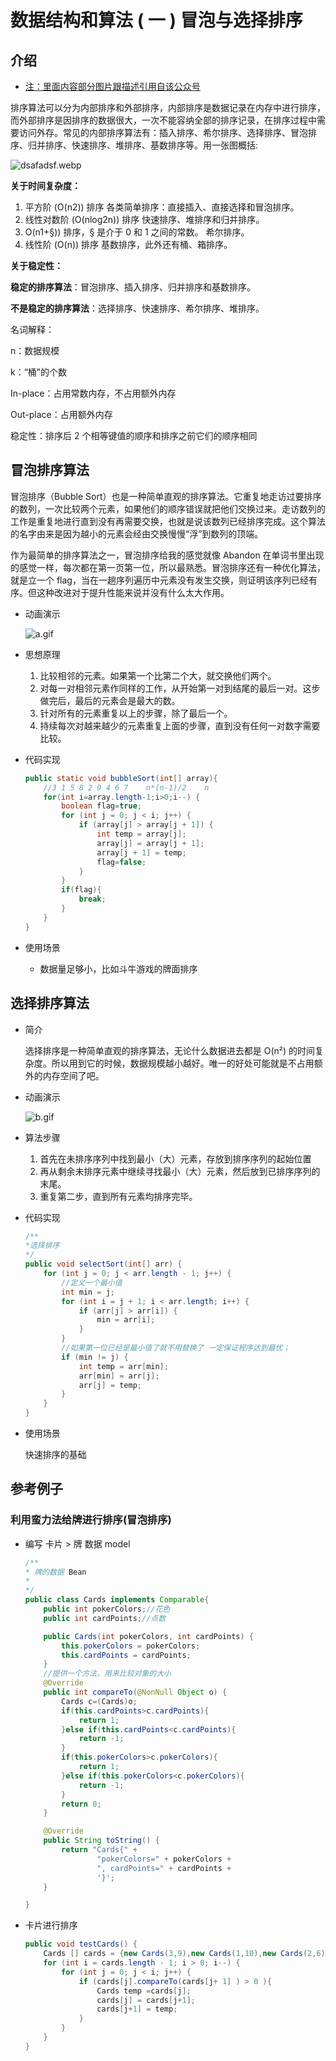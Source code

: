 # 数据结构和算法 ( 一 ) 冒泡与选择排序


## 介绍

- [注：里面内容部分图片跟描述引用自该公众号](https://mp.weixin.qq.com/s?__biz=MzI3MDE0NzYwNA==&mid=2651436911&idx=1&sn=4c20563f775449ae1776ac84afe64d4b&chksm=f1289e14c65f1702344009eac2d0578478abc7fafe8007c2120fc55727ffe4518708496ee798&mpshare=1&scene=1&srcid=0127o8gEd6vlfI5Vp6nevKEb#rd "架构师必备公众号")

排序算法可以分为内部排序和外部排序，内部排序是数据记录在内存中进行排序，而外部排序是因排序的数据很大，一次不能容纳全部的排序记录，在排序过程中需要访问外存。常见的内部排序算法有：插入排序、希尔排序、选择排序、冒泡排序、归并排序、快速排序、堆排序、基数排序等。用一张图概括:

![dsafadsf.webp](https://user-gold-cdn.xitu.io/2019/3/22/169a32626559bf33?w=966&h=588&f=webp&s=48966)

**关于时间复杂度：**

1. 平方阶 (O(n2)) 排序 各类简单排序：直接插入、直接选择和冒泡排序。
2. 线性对数阶 (O(nlog2n)) 排序 快速排序、堆排序和归并排序。
3. O(n1+§)) 排序，§ 是介于 0 和 1 之间的常数。 希尔排序。
4. 线性阶 (O(n)) 排序 基数排序，此外还有桶、箱排序。

**关于稳定性：**

**稳定的排序算法**：冒泡排序、插入排序、归并排序和基数排序。

**不是稳定的排序算法**：选择排序、快速排序、希尔排序、堆排序。

名词解释：

n：数据规模

k：“桶”的个数

In-place：占用常数内存，不占用额外内存

Out-place：占用额外内存

稳定性：排序后 2 个相等键值的顺序和排序之前它们的顺序相同

## 冒泡排序算法

冒泡排序（Bubble Sort）也是一种简单直观的排序算法。它重复地走访过要排序的数列，一次比较两个元素，如果他们的顺序错误就把他们交换过来。走访数列的工作是重复地进行直到没有再需要交换，也就是说该数列已经排序完成。这个算法的名字由来是因为越小的元素会经由交换慢慢“浮”到数列的顶端。

作为最简单的排序算法之一，冒泡排序给我的感觉就像 Abandon 在单词书里出现的感觉一样，每次都在第一页第一位，所以最熟悉。冒泡排序还有一种优化算法，就是立一个 flag，当在一趟序列遍历中元素没有发生交换，则证明该序列已经有序。但这种改进对于提升性能来说并没有什么太大作用。

- 动画演示

  ![a.gif](https://user-gold-cdn.xitu.io/2019/3/22/169a328c3ec6c24e?w=826&h=257&f=gif&s=351100)

- 思想原理

  1. 比较相邻的元素。如果第一个比第二个大，就交换他们两个。 
  2. 对每一对相邻元素作同样的工作，从开始第一对到结尾的最后一对。这步做完后，最后的元素会是最大的数。 
  3. 针对所有的元素重复以上的步骤，除了最后一个。 
  4. 持续每次对越来越少的元素重复上面的步骤，直到没有任何一对数字需要比较。 

- 代码实现

  ```java
  public static void bubbleSort(int[] array){
      //3 1 5 8 2 9 4 6 7    n*(n-1)/2    n
      for(int i=array.length-1;i>0;i--) {
          boolean flag=true;
          for (int j = 0; j < i; j++) {
              if (array[j] > array[j + 1]) {
                  int temp = array[j];
                  array[j] = array[j + 1];
                  array[j + 1] = temp;
                  flag=false;
              }
          }
          if(flag){
              break;
          }
      }
  }
  ```

- 使用场景

  - 数据量足够小，比如斗牛游戏的牌面排序

## 选择排序算法

- 简介

  选择排序是一种简单直观的排序算法，无论什么数据进去都是 O(n²) 的时间复杂度。所以用到它的时候，数据规模越小越好。唯一的好处可能就是不占用额外的内存空间了吧。 

- 动画演示

    ![b.gif](https://user-gold-cdn.xitu.io/2019/3/22/169a329b40cabce1?w=811&h=248&f=gif&s=470474)

- 算法步骤

  1. 首先在未排序序列中找到最小（大）元素，存放到排序序列的起始位置
  2. 再从剩余未排序元素中继续寻找最小（大）元素，然后放到已排序序列的末尾。
  3. 重复第二步，直到所有元素均排序完毕。

- 代码实现

  ```java
  /**
  *选择排序
  */
  public void selectSort(int[] arr) {
      for (int j = 0; j < arr.length - 1; j++) {
          //定义一个最小值
          int min = j;
          for (int i = j + 1; i < arr.length; i++) {
              if (arr[j] > arr[i]) {
                  min = arr[i];
              }
          }
          //如果第一位已经是最小值了就不用替换了 一定保证程序达到最优；
          if (min != j) {
              int temp = arr[min];
              arr[min] = arr[j];
              arr[j] = temp;
          }
      }
  }
  ```

- 使用场景

  快速排序的基础

## 参考例子

### 利用蛮力法给牌进行排序(冒泡排序)

- 编写 卡片 > 牌 数据 model

  ```java
  /**
  * 牌的数据 Bean
  * 
  */
  public class Cards implements Comparable{
      public int pokerColors;//花色
      public int cardPoints;//点数
  
      public Cards(int pokerColors, int cardPoints) {
          this.pokerColors = pokerColors;
          this.cardPoints = cardPoints;
      }
      //提供一个方法，用来比较对象的大小
      @Override
      public int compareTo(@NonNull Object o) {
          Cards c=(Cards)o;
          if(this.cardPoints>c.cardPoints){
              return 1;
          }else if(this.cardPoints<c.cardPoints){
              return -1;
          }
          if(this.pokerColors>c.pokerColors){
              return 1;
          }else if(this.pokerColors<c.pokerColors){
              return -1;
          }
          return 0;
      }
  
      @Override
      public String toString() {
          return "Cards{" +
                  "pokerColors=" + pokerColors +
                  ", cardPoints=" + cardPoints +
                  '}';
      }
  
  }
  ```

- 卡片进行排序

  ```Java
  public void testCards() {
      Cards [] cards = {new Cards(3,9),new Cards(1,10),new Cards(2,6)};
      for (int i = cards.length - 1; i > 0; i--) {
          for (int j = 0; j < i; j++) {
              if (cards[j].compareTo(cards[j+ 1] ) > 0 ){
                  Cards temp =cards[j];
                  cards[j] = cards[j+1];
                  cards[j+1] = temp;
              }
          }
      }
  }
  ```